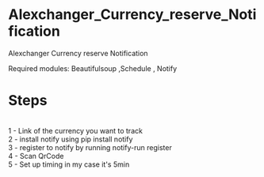 # Alexchanger_Currency_reserve_Notification
Alexchanger Currency reserve Notification

Required modules: Beautifulsoup ,Schedule , Notify

# Steps
  </br>1 - Link of the currency you want to track
  </br>2 - install notify using pip install notify
  </br>3 - register to notify by running notify-run register
  </br>4 - Scan QrCode 
  </br>5 - Set up timing in my case it's 5min
